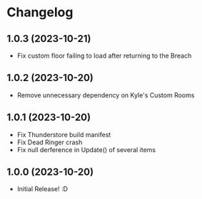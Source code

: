 # Changelog

## 1.0.3 (2023-10-21)

- Fix custom floor failing to load after returning to the Breach

## 1.0.2 (2023-10-20)

- Remove unnecessary dependency on Kyle's Custom Rooms

## 1.0.1 (2023-10-20)

- Fix Thunderstore build manifest
- Fix Dead Ringer crash
- Fix null derference in Update() of several items

## 1.0.0 (2023-10-20)
	
- Initial Release! :D
